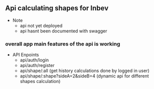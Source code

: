 ## Api calculating shapes for Inbev
* Note 
  * api not yet deployed
  * api hasnt been documented with swagger
  
### overall app main features of the api is working

* API Enpoints
    * api/auth/login
    * api/auth/register 
    * api/shape/:all (get history calculations done by logged in user)
    * api/shape/:shape?sideA=2&sideB=4 (dynamic api for different shapes calculation)


